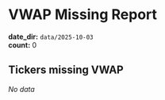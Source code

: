 # VWAP Missing Report
**date_dir:** `data/2025-10-03`  
**count:** 0  
## Tickers missing VWAP
_No data_
